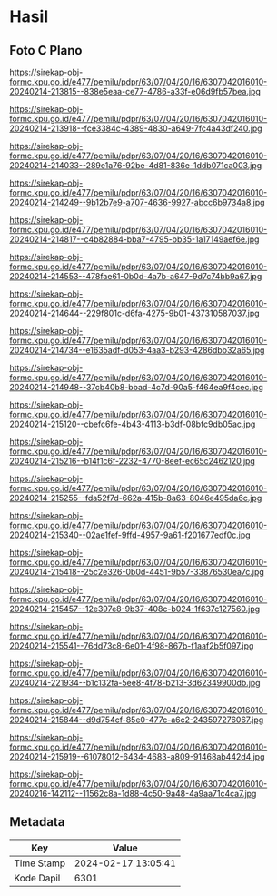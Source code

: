 # Hasil

## Foto C Plano

https://sirekap-obj-formc.kpu.go.id/e477/pemilu/pdpr/63/07/04/20/16/6307042016010-20240214-213815--838e5eaa-ce77-4786-a33f-e06d9fb57bea.jpg

https://sirekap-obj-formc.kpu.go.id/e477/pemilu/pdpr/63/07/04/20/16/6307042016010-20240214-213918--fce3384c-4389-4830-a649-7fc4a43df240.jpg

https://sirekap-obj-formc.kpu.go.id/e477/pemilu/pdpr/63/07/04/20/16/6307042016010-20240214-214033--289e1a76-92be-4d81-836e-1ddb071ca003.jpg

https://sirekap-obj-formc.kpu.go.id/e477/pemilu/pdpr/63/07/04/20/16/6307042016010-20240214-214249--9b12b7e9-a707-4636-9927-abcc6b9734a8.jpg

https://sirekap-obj-formc.kpu.go.id/e477/pemilu/pdpr/63/07/04/20/16/6307042016010-20240214-214817--c4b82884-bba7-4795-bb35-1a17149aef6e.jpg

https://sirekap-obj-formc.kpu.go.id/e477/pemilu/pdpr/63/07/04/20/16/6307042016010-20240214-214553--478fae61-0b0d-4a7b-a647-9d7c74bb9a67.jpg

https://sirekap-obj-formc.kpu.go.id/e477/pemilu/pdpr/63/07/04/20/16/6307042016010-20240214-214644--229f801c-d6fa-4275-9b01-437310587037.jpg

https://sirekap-obj-formc.kpu.go.id/e477/pemilu/pdpr/63/07/04/20/16/6307042016010-20240214-214734--e1635adf-d053-4aa3-b293-4286dbb32a65.jpg

https://sirekap-obj-formc.kpu.go.id/e477/pemilu/pdpr/63/07/04/20/16/6307042016010-20240214-214948--37cb40b8-bbad-4c7d-90a5-f464ea9f4cec.jpg

https://sirekap-obj-formc.kpu.go.id/e477/pemilu/pdpr/63/07/04/20/16/6307042016010-20240214-215120--cbefc6fe-4b43-4113-b3df-08bfc9db05ac.jpg

https://sirekap-obj-formc.kpu.go.id/e477/pemilu/pdpr/63/07/04/20/16/6307042016010-20240214-215216--b14f1c6f-2232-4770-8eef-ec65c2462120.jpg

https://sirekap-obj-formc.kpu.go.id/e477/pemilu/pdpr/63/07/04/20/16/6307042016010-20240214-215255--fda52f7d-662a-415b-8a63-8046e495da6c.jpg

https://sirekap-obj-formc.kpu.go.id/e477/pemilu/pdpr/63/07/04/20/16/6307042016010-20240214-215340--02ae1fef-9ffd-4957-9a61-f201677edf0c.jpg

https://sirekap-obj-formc.kpu.go.id/e477/pemilu/pdpr/63/07/04/20/16/6307042016010-20240214-215418--25c2e326-0b0d-4451-9b57-33876530ea7c.jpg

https://sirekap-obj-formc.kpu.go.id/e477/pemilu/pdpr/63/07/04/20/16/6307042016010-20240214-215457--12e397e8-9b37-408c-b024-1f637c127560.jpg

https://sirekap-obj-formc.kpu.go.id/e477/pemilu/pdpr/63/07/04/20/16/6307042016010-20240214-215541--76dd73c8-6e01-4f98-867b-f1aaf2b5f097.jpg

https://sirekap-obj-formc.kpu.go.id/e477/pemilu/pdpr/63/07/04/20/16/6307042016010-20240214-221934--b1c132fa-5ee8-4f78-b213-3d62349900db.jpg

https://sirekap-obj-formc.kpu.go.id/e477/pemilu/pdpr/63/07/04/20/16/6307042016010-20240214-215844--d9d754cf-85e0-477c-a6c2-243597276067.jpg

https://sirekap-obj-formc.kpu.go.id/e477/pemilu/pdpr/63/07/04/20/16/6307042016010-20240214-215919--61078012-6434-4683-a809-91468ab442d4.jpg

https://sirekap-obj-formc.kpu.go.id/e477/pemilu/pdpr/63/07/04/20/16/6307042016010-20240216-142112--11562c8a-1d88-4c50-9a48-4a9aa71c4ca7.jpg


## Metadata

| Key        | Value               |
| ---------- | ------------------- |
| Time Stamp | 2024-02-17 13:05:41 |
| Kode Dapil | 6301                |




